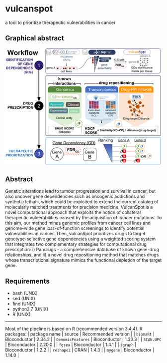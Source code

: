 # vulcanspot
a tool to prioritize therapeutic vulnerabilities in cancer

## Graphical abstract
![Alt text](./figures/vulcanspot_workflow.png)

## Abstract
Genetic alterations lead to tumour progression and survival in cancer, but also uncover gene dependencies such as oncogenic addictions and synthetic lethals, which could be exploited to extend the current catalog of molecularly matched treatments for precision medicine. VulcanSpot is a novel computational approach that exploits the notion of collateral therapeutic vulnerabilities caused by the acquisition of cancer mutations. To this aim, our method mines genomic profiles from cancer cell lines and genome-wide gene loss-of-function screenings to identify potential vulnerabilities in cancer. Then, vulcanSpot prioritizes drugs to target genotype-selective gene dependencies using a weighted scoring system that integrates two complementary strategies for computational drug prescription: i) Pandrugs - a comprehensive database of known gene-drug relationships, and ii) a novel drug repositioning method that matches drugs whose transcriptional signature mimics the functional depletion of the target gene.

## Requirements
* bash (UNIX)
* sed (UNIX)
* find (UNIX)
* python2.7 (UNIX)
* R (UNIX)
- - - 
Most of the pipeline is based on R (recommended version 3.4.4).
R packages:
| package name | source | Recommended version |
| `biomaRt` | Bioconductor | 2.34.2 |
| `GenomicFeatures` | Bioconductor | 1.30.3 |
| `SCAN.UPC` | Bioconductor | 2.20.0 |
| `fgsea` | Bioconductor | 1.4.1 |
| `igraph` | Bioconductor | 1.2.2 |
| `reshape2` | CRAN | 1.4.3 |
| `mygene` | Bioconductor | 1.14.0 |
